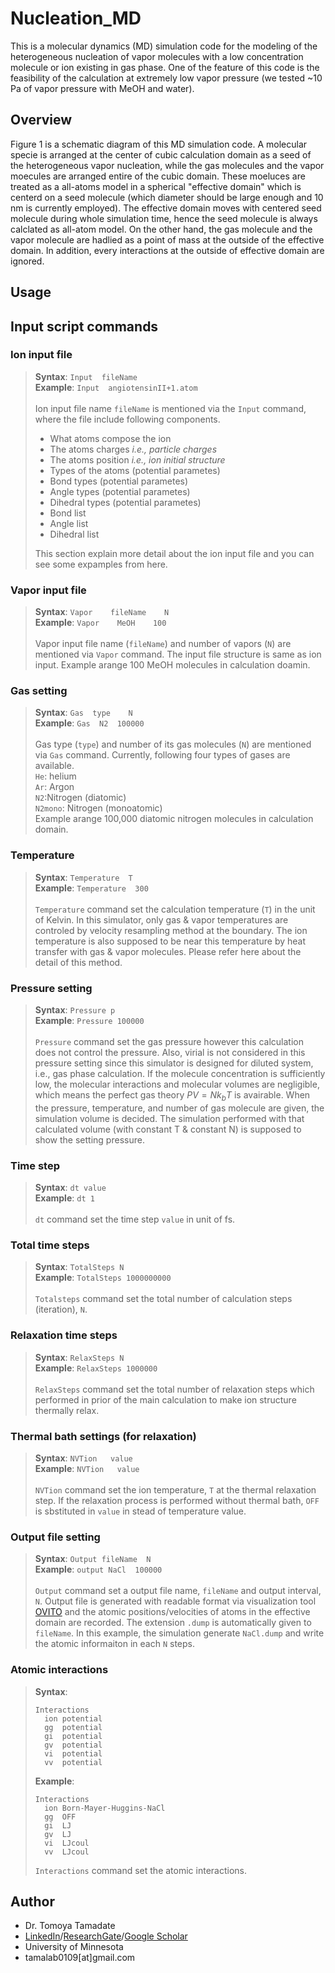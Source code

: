 # Nucleation_MD
This is a molecular dynamics (MD) simulation code for the modeling of the heterogeneous nucleation of vapor molecules with a low concentration molecule or ion existing in gas phase.  One of the feature of this code is the feasibility of the calculation at extremely low vapor pressure (we tested ~10 Pa of vapor pressure with MeOH and water).
## Overview
Figure 1 is a schematic diagram of this MD simulation code.  A molecular specie is arranged at the center of cubic calculation domain as a seed of the heterogeneous vapor nucleation, while the gas molecules and the vapor moecules are arranged entire of the cubic domain. These moeluces are treated as a all-atoms model in a spherical "effective domain" which is centerd on a seed molecule (which diameter should be large enough and 10 nm is currently employed).  The effective domain moves with centered seed molecule during whole simulation time, hence the seed molecule is always calclated as all-atom model. On the other hand, the gas molecule and the vapor molecule are hadlied as a point of mass at the outside of the effective domain.  In addition, every interactions at the outside of effective domain are ignored.  
## Usage

## Input script commands
### Ion input file
>**Syntax**:  `Input  fileName`  
**Example**:  `Input  angiotensinII+1.atom`<br><br>
>Ion input file name `fileName` is mentioned via the `Input` command, where the file include following components.
> - What atoms compose the ion
> - The atoms charges *i.e., particle charges*
> - The atoms position *i.e., ion initial structure*
> - Types of the atoms (potential parametes)
> - Bond types (potential parametes)
> - Angle types (potential parametes)
> - Dihedral types (potential parametes)
> - Bond list
> - Angle list
> - Dihedral list  
>  
> This section explain more detail about the ion input file and you can see some expamples from here.

### Vapor input file
>**Syntax**:  `Vapor	fileName	N`  
**Example**:  `Vapor	MeOH	100`<br><br>
>Vapor input file name (`fileName`) and number of vapors (`N`) are mentioned via `Vapor` command.  The input file structure is same as ion input.  Example arange 100 MeOH molecules in calculation doamin.
### Gas setting
>**Syntax**:  `Gas	type	N`  
**Example**:  `Gas	N2	100000`<br><br>
>Gas type (`type`) and number of its gas molecules (`N`) are mentioned via `Gas` command.  Currently, following four types of gases are available.  
>`He`: helium  
>`Ar`: Argon  
>`N2`:Nitrogen (diatomic)  
>`N2mono`: Nitrogen (monoatomic)  
Example arange 100,000 diatomic nitrogen molecules in calculation domain.
### Temperature
>**Syntax**:  `Temperature	T`  
**Example**:  `Temperature  300`<br><br>
>`Temperature` command set the calculation temperature (`T`) in the unit of Kelvin.  In this simulator, only gas & vapor temperatures are controled by velocity resampling method at the boundary.  The ion temperature is also supposed to be near this temperature by heat transfer with gas & vapor molecules.  Please refer here about the detail of this method.
### Pressure setting
>**Syntax**:  `Pressure	p`  
**Example**:  `Pressure 100000`<br><br>
>`Pressure` command set the gas pressure however this calculation does not control the pressure.  Also, virial is not considered in this pressure setting since this simulator is designed for diluted system, i.e., gas phase calculation.  If the molecule concentration is sufficiently low, the molecular interactions and molecular volumes are negligible, which means the perfect gas theory $PV=Nk_bT$ is avairable.  When the pressure, temperature, and number of gas molecule are given, the simulation volume is decided.  The simulation performed with that calculated volume (with constant T & constant N) is supposed to show the setting pressure.
### Time step
>**Syntax**:  `dt value`  
**Example**:  `dt 1`<br><br>
>`dt` command set the time step `value` in unit of fs.
### Total time steps
>**Syntax**:  `TotalSteps N`  
**Example**:  `TotalSteps 1000000000`<br><br>
>`Totalsteps` command set the total number of calculation steps (iteration), `N`.
### Relaxation time steps
>**Syntax**:  `RelaxSteps N`  
**Example**:  `RelaxSteps 1000000`<br><br>
>`RelaxSteps` command set the total number of relaxation steps which performed in prior of the main calculation to make ion structure thermally relax.
### Thermal bath settings (for relaxation)
>**Syntax**:  `NVTion	value`  
**Example**:  `NVTion	value`<br><br>
>`NVTion` command set the ion temperature, `T` at the thermal relaxation step.  If the relaxation process is performed without thermal bath, `OFF` is sbstituted in `value` in stead of temperature value.
### Output file setting
>**Syntax**:  `Output fileName  N`  
**Example**:  `output NaCl  100000`<br><br>
>`Output` command set a output file name, `fileName` and output interval, `N`.  Output file is generated with readable format via visualization tool [OVITO](https://www.ovito.org/) and the atomic positions/velocities of atoms in the effective domain are recorded.  The extension `.dump` is automatically given to `fileName`. In this example, the simulation generate `NaCl.dump` and write the atomic informaiton in each `N` steps.
### Atomic interactions
>**Syntax**:
>```
>Interactions
>   ion	potential
>   gg	potential
>   gi	potential
>   gv	potential
>   vi	potential
>   vv	potential
>```
>**Example**:
>```
>Interactions
>   ion	Born-Mayer-Huggins-NaCl
>   gg	OFF
>   gi	LJ
>   gv	LJ
>   vi	LJcoul
>   vv	LJcoul
>```
>`Interactions` command set the atomic interactions.


## Author
* Dr. Tomoya Tamadate
* [LinkedIn](https://www.linkedin.com/in/tomoya-tamadate-953673142/)/[ResearchGate](https://www.researchgate.net/profile/Tomoya-Tamadate)/[Google Scholar](https://scholar.google.com/citations?user=XXSOgXwAAAAJ&hl=ja)
* University of Minnesota
* tamalab0109[at]gmail.com
